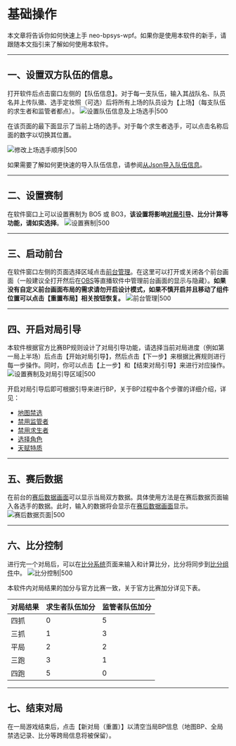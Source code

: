 # 基础操作

本文章将告诉你如何快速上手 neo-bpsys-wpf。如果你是使用本软件的新手，请跟随本文指引来了解如何使用本软件。

---

## 一、设置双方队伍的信息。
打开软件后点击窗口左侧的【队伍信息】。对于每一支队伍，输入其战队名、队员名并上传队徽、选手定妆照（可选）后将所有上场的队员设为【上场】（每支队伍的求生者和监管者都点）。
![设置队伍信息及上场选手|500](images/设置队伍信息及上场选手.png)

在该页面的最下面显示了当前上场的选手。对于每个求生者选手，可以点击名称后面的数字以切换其位置。

![修改上场选手顺序|500](images/修改上场选手顺序.png)

如果需要了解如何更快速的导入队伍信息，请参阅[从Json导入队伍信息](高级选项/从Json导入队伍信息.md)。

---

## 二、设置赛制
在软件窗口上可以设置赛制为 BO5 或 BO3，**该设置将影响[对局引导](后台/对局信息及对局引导.md)、比分计算等功能，请如实选择**。
![设置赛制|500](images/设置赛制.png)

---

## 三、启动前台
在软件窗口左侧的页面选择区域点击[前台管理](后台/前台管理.md)。在这里可以打开或关闭各个前台画面（一般建议全打开然后在[OBS](https://obsproject.com/download)等直播软件中管理前台画面的显示与隐藏）。**如果没有自定义前台画面布局的需求请勿开启设计模式，如果不慎开启并且移动了组件位置可以点击【重置布局】相关按钮恢复。**
![前台管理|500](images/前台管理.png)

---

## 四、开启对局引导
本软件根据官方比赛BP规则设计了对局引导功能，请选择当前对局进度（例如第一局上半场）后点击【开始对局引导】，然后点击【下一步】来根据比赛规则进行每一步操作。同时，你可以点击【上一步】和【结束对局引导】来进行对应操作。
![设置赛制及对局引导区域|500](images/对局引导_未开始.png)

开启对局引导后即可根据引导来进行BP，关于BP过程中各个步骤的详细介绍，详见：

+ [地图禁选](后台/地图禁选.md)
+ [禁用监管者](后台/禁用监管者.md)
+ [禁用求生者](后台/禁用求生者.md)
+ [选择角色](后台/选择角色.md)
+ [天赋特质](后台/天赋特质.md)

---

## 五、赛后数据
在前台的[赛后数据画面](前台/赛后数据画面.md)可以显示当局双方数据。具体使用方法是在赛后数据页面输入各选手的数据。此时，输入的数据将会显示在[赛后数据画面](前台/赛后数据画面.md)显示。
![赛后数据页面|500](images/赛后数据页面.png)

---

## 六、比分控制
进行完一个对局后，可以在[比分系统](后台/比分系统.md)页面来输入和计算比分，比分将同步到[比分组件](前台/比分组件.md)中。
![比分控制|500](images/比分控制.png)

本软件内对局结果的加分与官方比赛一致，关于官方比赛加分详见下表。

| **对局结果** | **求生者队伍加分** | **监管者队伍加分** |
| --- | --- | --- |
| 四抓 | 0 | 5 |
| 三抓 | 1 | 3 |
| 平局 | 2 | 2 |
| 三跑 | 3 | 1 |
| 四跑 | 5 | 0 |

---

## 七、结束对局
在一局游戏结束后，点击【新对局（重置）】以清空当局BP信息（地图BP、全局禁选记录、比分等跨局信息将被保留）。

